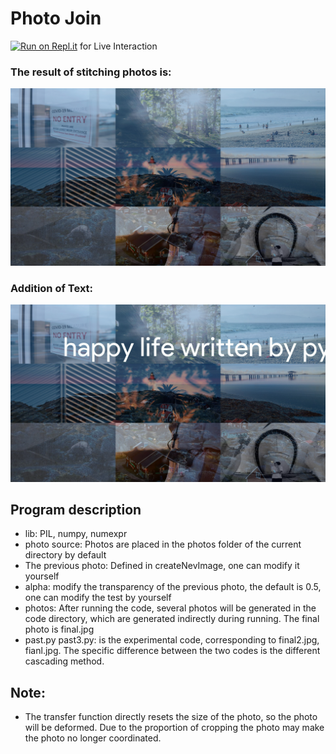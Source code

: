 # Photo Join

[![Run on Repl.it](https://repl.it/badge/github/Grv-Singh/Splice-Mix-Images)](https://repl.it/github/Grv-Singh/Splice-Mix-Images) for Live Interaction

### The result of stitching photos is:
![](https://raw.githubusercontent.com/Grv-Singh/Splice-Mix-Images/main/blend.png)

### Addition of Text:
![](https://raw.githubusercontent.com/Grv-Singh/Splice-Mix-Images/main/addText.png)

## Program description
 * lib: PIL, numpy, numexpr
 * photo source: Photos are placed in the photos folder of the current directory by default
 * The previous photo: Defined in createNevImage, one can modify it yourself
 * alpha: modify the transparency of the previous photo, the default is 0.5, one can modify the test by yourself
 * photos: After running the code, several photos will be generated in the code directory, which are generated indirectly during running. The final photo is final.jpg
 * past.py past3.py: is the experimental code, corresponding to final2.jpg, fianl.jpg. The specific difference between the two codes is the different cascading method.

## Note:
 * The transfer function directly resets the size of the photo, so the photo will be deformed. Due to the proportion of cropping the photo may make the photo no longer coordinated.

